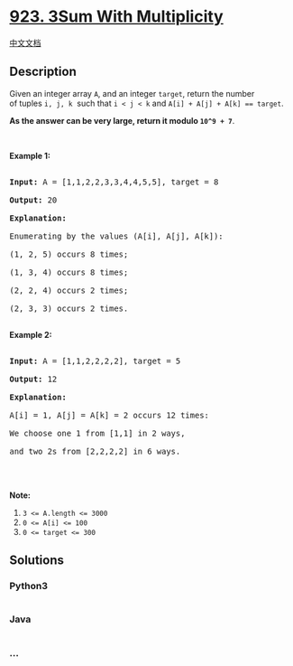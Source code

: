 # [923. 3Sum With Multiplicity](https://leetcode.com/problems/3sum-with-multiplicity)

[中文文档](/solution/0900-0999/0923.3Sum%20With%20Multiplicity/README.md)

## Description

<p>Given an integer array <code>A</code>, and an integer <code>target</code>, return the number of&nbsp;tuples&nbsp;<code>i, j, k</code>&nbsp; such that <code>i &lt; j &lt; k</code> and&nbsp;<code>A[i] + A[j] + A[k] == target</code>.</p>

<p><strong>As the answer can be very large, return it modulo&nbsp;<code>10^9 + 7</code></strong>.</p>

<p>&nbsp;</p>

<p><strong>Example 1:</strong></p>

<pre>

<strong>Input: </strong>A = <span id="example-input-1-1">[1,1,2,2,3,3,4,4,5,5]</span>, target = <span id="example-input-1-2">8</span>

<strong>Output: </strong><span id="example-output-1">20</span>

<strong>Explanation: </strong>

Enumerating by the values (A[i], A[j], A[k]):

(1, 2, 5) occurs 8 times;

(1, 3, 4) occurs 8 times;

(2, 2, 4) occurs 2 times;

(2, 3, 3) occurs 2 times.

</pre>

<div>

<p><strong>Example 2:</strong></p>

<pre>

<strong>Input: </strong>A = <span id="example-input-2-1">[1,1,2,2,2,2]</span>, target = <span id="example-input-2-2">5</span>

<strong>Output: </strong><span id="example-output-2">12</span>

<strong>Explanation: </strong>

A[i] = 1, A[j] = A[k] = 2 occurs 12 times:

We choose one 1 from [1,1] in 2 ways,

and two 2s from [2,2,2,2] in 6 ways.

</pre>

<p>&nbsp;</p>

</div>

<p><strong>Note:</strong></p>

<ol>
    <li><code>3 &lt;= A.length &lt;= 3000</code></li>
    <li><code>0 &lt;= A[i] &lt;= 100</code></li>
    <li><code>0 &lt;= target &lt;= 300</code></li>
</ol>

## Solutions

<!-- tabs:start -->

### **Python3**

```python

```

### **Java**

```java

```

### **...**

```

```

<!-- tabs:end -->
